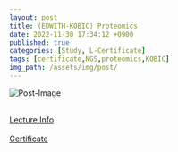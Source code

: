 ```yaml
---
layout: post
title: (EDWITH-KOBIC) Proteomics
date: 2022-11-30 17:34:12 +0900
published: true
categories: [Study, L-Certificate]
tags: [certificate,NGS,proteomics,KOBIC]
img_path: /assets/img/post/
---
```


![Post-Image](CERTIFICATE-proteomics_analysis.png)
<br><br>

[Lecture Info](https://www.edwith.org/proteome/joinLectures/356421)
<br><br>
[Certificate](http://www.edwith.org/certificate/A20221130-891869?langCode=ko)